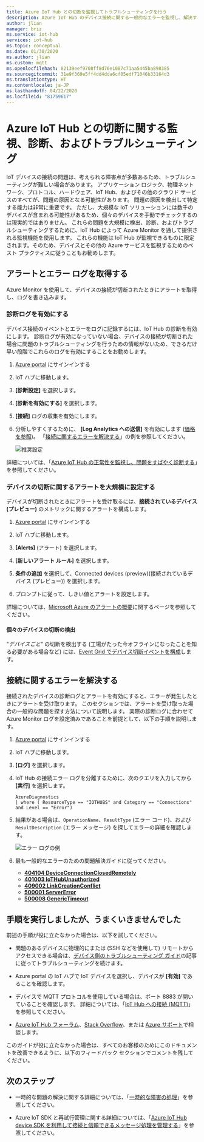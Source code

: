 ```yaml
---
title: Azure IoT Hub との切断を監視してトラブルシューティングを行う
description: Azure IoT Hub のデバイス接続に関する一般的なエラーを監視し、解決する方法について説明します
author: jlian
manager: briz
ms.service: iot-hub
services: iot-hub
ms.topic: conceptual
ms.date: 01/30/2020
ms.author: jlian
ms.custom: mqtt
ms.openlocfilehash: 82139eef9708ff8d76e1087c71aa5445ba898385
ms.sourcegitcommit: 31e9f369e5ff4dd4dda6cf05edf71046b33164d3
ms.translationtype: HT
ms.contentlocale: ja-JP
ms.lasthandoff: 04/22/2020
ms.locfileid: "81759617"
---
```

# <a name="monitor-diagnose-and-troubleshoot-disconnects-with-azure-iot-hub"></a>Azure IoT Hub との切断に関する監視、診断、およびトラブルシューティング

IoT デバイスの接続の問題は、考えられる障害点が多数あるため、トラブルシューティングが難しい場合があります。 アプリケーション ロジック、物理ネットワーク、プロトコル、ハードウェア、IoT Hub、およびその他のクラウド サービスのすべてが、問題の原因となる可能性があります。 問題の原因を検出して特定する能力は非常に重要です。 ただし、大規模な IoT ソリューションには数千のデバイスが含まれる可能性があるため、個々のデバイスを手動でチェックするのは現実的ではありません。 これらの問題を大規模に検出、診断、およびトラブルシューティングするために、IoT Hub によって Azure Monitor を通して提供される監視機能を使用します。 これらの機能は IoT Hub が監視できるものに限定されます。そのため、デバイスとその他の Azure サービスを監視するためのベスト プラクティスに従うこともお勧めします。

## <a name="get-alerts-and-error-logs"></a>アラートとエラー ログを取得する

Azure Monitor を使用して、デバイスの接続が切断されたときにアラートを取得し、ログを書き込みます。

### <a name="turn-on-diagnostic-logs"></a>診断ログを有効にする

デバイス接続のイベントとエラーをログに記録するには、IoT Hub の診断を有効にします。 診断ログが有効になっていない場合、デバイスの接続が切断された場合に問題のトラブルシューティングを行うための情報がないため、できるだけ早い段階でこれらのログを有効にすることをお勧めします。

1. [Azure portal](https://portal.azure.com) にサインインする

2. IoT ハブに移動します。

3. **[診断設定]** を選択します。

4. **[診断を有効にする]** を選択します。

5. **[接続]** ログの収集を有効にします。

6. 分析しやすくするために、 **[Log Analytics への送信]** を有効にします ([価格を参照](https://azure.microsoft.com/pricing/details/log-analytics/))。 「[接続に関するエラーを解決する](#resolve-connectivity-errors)」の例を参照してください。

   ![推奨設定](./media/iot-hub-troubleshoot-connectivity/diagnostic-settings-recommendation.png)

詳細については、「[Azure IoT Hub の正常性を監視し、問題をすばやく診断する](iot-hub-monitor-resource-health.md)」を参照してください。

### <a name="set-up-alerts-for-device-disconnect-at-scale"></a>デバイスの切断に関するアラートを大規模に設定する

デバイスが切断されたときにアラートを受け取るには、**接続されているデバイス (プレビュー)** のメトリックに関するアラートを構成します。

1. [Azure portal](https://portal.azure.com) にサインインする

2. IoT ハブに移動します。

3. **[Alerts]** (アラート) を選択します。

4. **[新しいアラート ルール]** を選択します。

5. **条件の追加** を選択して、Connected devices (preview)\(接続されているデバイス (プレビュー)\) を選択します。

6. プロンプトに従って、しきい値とアラートを設定します。

詳細については、[Microsoft Azure のアラートの概要](../azure-monitor/platform/alerts-overview.md)に関するページを参照してください。

#### <a name="detecting-individual-device-disconnects"></a>個々のデバイスの切断の検出

"*デバイスごと*" の切断を検出する (工場がたった今オフラインになったことを知る必要がある場合など) には、[Event Grid でデバイス切断イベントを構成](iot-hub-event-grid.md)します。

## <a name="resolve-connectivity-errors"></a>接続に関するエラーを解決する

接続されたデバイスの診断ログとアラートを有効にすると、エラーが発生したときにアラートを受け取ります。 このセクションでは、アラートを受け取った場合の一般的な問題を探す方法について説明します。 実際の診断ログに合わせて Azure Monitor ログを設定済みであることを前提として、以下の手順を説明します。

1. [Azure portal](https://portal.azure.com) にサインインする

1. IoT ハブに移動します。

1. **[ログ]** を選択します。

1. IoT Hub の接続エラー ログを分離するために、次のクエリを入力してから **[実行]** を選択します。

    ```kusto
    AzureDiagnostics
    | where ( ResourceType == "IOTHUBS" and Category == "Connections" and Level == "Error")
    ```

1. 結果がある場合は、`OperationName`、`ResultType` (エラー コード)、および `ResultDescription` (エラー メッセージ) を探してエラーの詳細を確認します。

   ![エラー ログの例](./media/iot-hub-troubleshoot-connectivity/diag-logs.png)

1. 最も一般的なエラーのための問題解決ガイドに従ってください。

    - **[404104 DeviceConnectionClosedRemotely](iot-hub-troubleshoot-error-404104-deviceconnectionclosedremotely.md)**
    - **[401003 IoTHubUnauthorized](iot-hub-troubleshoot-error-401003-iothubunauthorized.md)**
    - **[409002 LinkCreationConflict](iot-hub-troubleshoot-error-409002-linkcreationconflict.md)**
    - **[500001 ServerError](iot-hub-troubleshoot-error-500xxx-internal-errors.md)**
    - **[500008 GenericTimeout](iot-hub-troubleshoot-error-500xxx-internal-errors.md)**

## <a name="i-tried-the-steps-but-they-didnt-work"></a>手順を実行しましたが、うまくいきませんでした

前述の手順が役に立たなかった場合は、以下を試してください。

* 問題のあるデバイスに物理的にまたは (SSH などを使用して) リモートからアクセスできる場合は、[デバイス側のトラブルシューティング ガイド](https://github.com/Azure/azure-iot-sdk-node/wiki/Troubleshooting-Guide-Devices)の記事に従ってトラブルシューティングを続けます。

* Azure portal の IoT ハブで IoT デバイスを選択し、デバイスが **[有効]** であることを確認します。

* デバイスで MQTT プロトコルを使用している場合は、ポート 8883 が開いていることを確認します。 詳細については、「[IoT Hub への接続 (MQTT)](iot-hub-mqtt-support.md#connecting-to-iot-hub)」を参照してください。

* [Azure IoT Hub フォーラム](https://social.msdn.microsoft.com/Forums/azure/home?forum=azureiothub)、[Stack Overflow](https://stackoverflow.com/questions/tagged/azure-iot-hub)、または [Azure サポート](https://azure.microsoft.com/support/options/)で相談します。

このガイドが役に立たなかった場合は、すべてのお客様のためにこのドキュメントを改善できるように、以下のフィードバック セクションでコメントを残してください。

## <a name="next-steps"></a>次のステップ

* 一時的な問題の解決に関する詳細については、「[一時的な障害の処理](/azure/architecture/best-practices/transient-faults)」を参照してください。

* Azure IoT SDK と再試行管理に関する詳細については、「[Azure IoT Hub device SDK を利用して接続と信頼できるメッセージ処理を管理する](iot-hub-reliability-features-in-sdks.md#connection-and-retry)」を参照してください。
